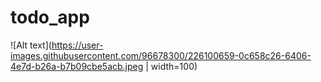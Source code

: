 # todo_app

![Alt text](https://user-images.githubusercontent.com/96678300/226100659-0c658c26-6406-4e7d-b26a-b7b09cbe5acb.jpeg | width=100)



